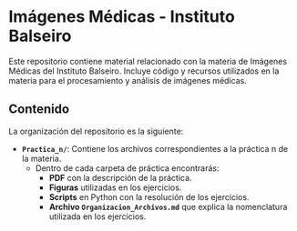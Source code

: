 # Imágenes Médicas - Instituto Balseiro

Este repositorio contiene material relacionado con la materia de Imágenes Médicas del Instituto Balseiro. Incluye código y recursos utilizados en la materia para el procesamiento y análisis de imágenes médicas.

## Contenido

La organización del repositorio es la siguiente:

- **`Practica_n/`**: Contiene los archivos correspondientes a la práctica n de la materia. 
  - Dentro de cada carpeta de práctica encontrarás:
    - **PDF** con la descripción de la práctica.
    - **Figuras** utilizadas en los ejercicios.
    - **Scripts** en Python con la resolución de los ejercicios.
    - **Archivo `Organizacion_Archivos.md`** que explica la nomenclatura utilizada en los ejercicios.
